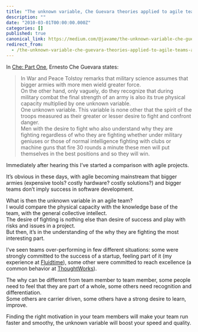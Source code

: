 ```yaml
---
title: "The unknown variable, Che Guevara theories applied to agile teams"
description: ""
date: "2010-03-01T00:00:00.000Z"
categories: []
published: true
canonical_link: https://medium.com/@javame/the-unknown-variable-che-guevara-theories-applied-to-agile-teams-a3f4df26df79
redirect_from:
  - /the-unknown-variable-che-guevara-theories-applied-to-agile-teams-a3f4df26df79
---
```


In [Che: Part One](http://www.imdb.com/title/tt0892255/), Ernesto Che Guevara states:

> In War and Peace Tolstoy remarks that military science assumes that bigger armies with more men wield greater force.   
> On the other hand, only vaguely, do they recognize that during military combat the final strength of an army is also its true physical capacity multiplied by one unknown variable.   
> One unknown variable. This variable is none other that the spirit of the troops measured as their greater or lesser desire to fight and confront danger.   
> Men with the desire to fight who also understand why they are fighting regardless of who they are fighting whether under military geniuses or those of normal intelligence fighting with clubs or machine guns that fire 30 rounds a minute these men will put themselves in the best positions and so they will win.

Immediately after hearing this I’ve started a comparison with agile projects.

It’s obvious in these days, with agile becoming mainstream that bigger armies (expensive tools? costly hardware? costly solutions?) and bigger teams don’t imply success in software development.

What is then the unknown variable in an agile team?   
I would compare the physical capacity with the knowledge base of the team, with the general collective intellect.   
The desire of fighting is nothing else than desire of success and play with risks and issues in a project.   
But then, it’s in the understanding of the why they are fighting the most interesting part.

I’ve seen teams over-performing in few different situations: some were strongly committed to the success of a startup, feeling part of it (my experience at [Fluidtime](http://www.fluidtime.com/)), some other were committed to reach excellence (a common behavior at [ThoughtWorks](http://www.thoughtworks.co.uk/)).

The why can be different from team member to team member, some people need to feel that they are part of a whole, some others need recognition and differentiation.   
Some others are carrier driven, some others have a strong desire to learn, improve.

Finding the right motivation in your team members will make your team run faster and smoothy, the unknown variable will boost your speed and quality.
